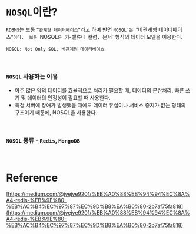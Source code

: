 # `NOSQL`이란?

`RDBMS`는 보통 `“관계형 데이터베이스”`라고 하며 반면 `NOSQL'은 `“비관계형 데이터베이스”`이다. 
보통 `NOSQL`은 `키-밸류`나 `컬럼`, `문서` 형식의 데이터 모델을 이용한다.

```
NOSQL: Not Only SQL, 비관계형 데이터베이스
```

<br>

### `NOSQL` 사용하는 이유

- 아주 많은 양의 데이터를 효율적으로 처리가 필요할 때, 데이터의 분산처리, 빠른 쓰기 및 데이터의 안정성이 필요할 때 사용한다. 
- 특정 서버에 장애가 발생했을 때에도 데이터 유실이나 서비스 중지가 없는 형태의 구조이기 때문에, NOSQL을 사용한다.

<br>

### `NOSQL` 종류 - `Redis`, `MongoDB`



<br>

# Reference

[https://medium.com/@jyejye9201/%EB%A0%88%EB%94%94%EC%8A%A4-redis-%EB%9E%80-%EB%AC%B4%EC%97%87%EC%9D%B8%EA%B0%80-2b7af75fa818](https://medium.com/@jyejye9201/%EB%A0%88%EB%94%94%EC%8A%A4-redis-%EB%9E%80-%EB%AC%B4%EC%97%87%EC%9D%B8%EA%B0%80-2b7af75fa818)